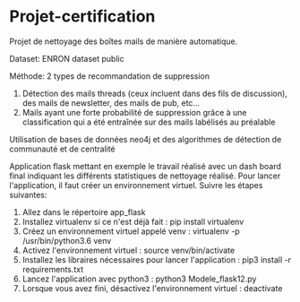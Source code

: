 # Projet-certification
Projet de nettoyage des boîtes mails de manière automatique. 

Dataset: ENRON dataset public 

Méthode: 2 types de recommandation de suppression
1. Détection des mails threads (ceux incluent dans des fils de discussion), des mails de newsletter, des mails de pub, etc... 
2. Mails ayant une forte probabilité de suppression grâce à une classification qui a été entraînée sur des mails labélisés au préalable 

Utilisation de bases de données neo4j et des algorithmes de détection de communauté et de centralité 

Application flask mettant en exemple le travail réalisé avec un dash board final indiquant les différents statistiques de nettoyage réalisé. 
Pour lancer l'application, il faut créer un environnement virtuel. Suivre les étapes suivantes: 
1. Allez dans le répertoire app_flask
2. Installez virtualenv si ce n'est déjà fait : pip install virtualenv
3. Créez un environnement virtuel appelé venv : virtualenv -p /usr/bin/python3.6 venv
4. Activez l'environnement virtuel : source venv/bin/activate
5. Installez les libraires nécessaires pour lancer l'application : pip3 install -r requirements.txt
6. Lancez l'application avec python3 : python3 Modele_flask12.py
7. Lorsque vous avez fini, désactivez l'environnement virtuel : deactivate
